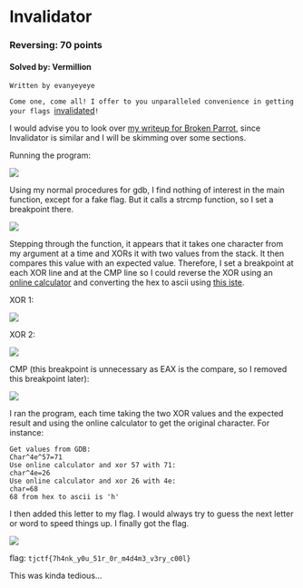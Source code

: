 # Invalidator
### Reversing: 70 points
#### Solved by: Vermillion
```
Written by evanyeyeye
```
`Come one, come all! I offer to you unparalleled convenience in getting your flags `<a href='https://static.tjctf.org/a70301566b55ac9766935950a79fbd88a58f0bc38aafa3c281dd94c737a9686e_invalidator'>invalidated</a>`!`

I would advise you to look over <a href='https://github.com/VermillionBird/CTF-Writeups/blob/master/2019/TJCTF/Reversing/Broken%20Parrot.md'>my writeup for Broken Parrot</a>, since Invalidator is similar and I will be skimming over some sections.

Running the program:

<img src='https://cdn.discordapp.com/attachments/532350033241309226/567494227680952340/unknown.png'>

Using my normal procedures for gdb, I find nothing of interest in the main function, except for a fake flag. But it calls a strcmp function, so I set a breakpoint there.

<img src='https://cdn.discordapp.com/attachments/532350033241309226/567494846390992925/unknown.png'>

Stepping through the function, it appears that it takes one character from my argument at a time and XORs it with two values from the stack. It then compares this value with an expected value. Therefore, I set a breakpoint at each XOR line and at the CMP line so I could reverse the XOR using an <a href='xor.pw'>online calculator</a> and converting the hex to ascii using <a href='https://www.rapidtables.com/convert/number/hex-to-ascii.html'>this iste</a>.
  
XOR 1:

<img src='https://cdn.discordapp.com/attachments/532350033241309226/567495844681482418/unknown.png'>

XOR 2:

<img src='https://cdn.discordapp.com/attachments/532350033241309226/567496136986984479/unknown.png'>

CMP (this breakpoint is unnecessary as EAX is the compare, so I removed this breakpoint later):

<img src='https://cdn.discordapp.com/attachments/532350033241309226/567496349566631963/unknown.png'>

I ran the program, each time taking the two XOR values and the expected result and using the online calculator to get the original character. For instance:
```
Get values from GDB:
Char^4e^57=71
Use online calculator and xor 57 with 71:
char^4e=26
Use online calculator and xor 26 with 4e:
char=68
68 from hex to ascii is 'h'
```
I then added this letter to my flag. I would always try to guess the next letter or word to speed things up. I finally got the flag.

<img src='https://cdn.discordapp.com/attachments/532350033241309226/567497840176136200/unknown.png'>

flag: `tjctf{7h4nk_y0u_51r_0r_m4d4m3_v3ry_c00l}`

This was kinda tedious...
